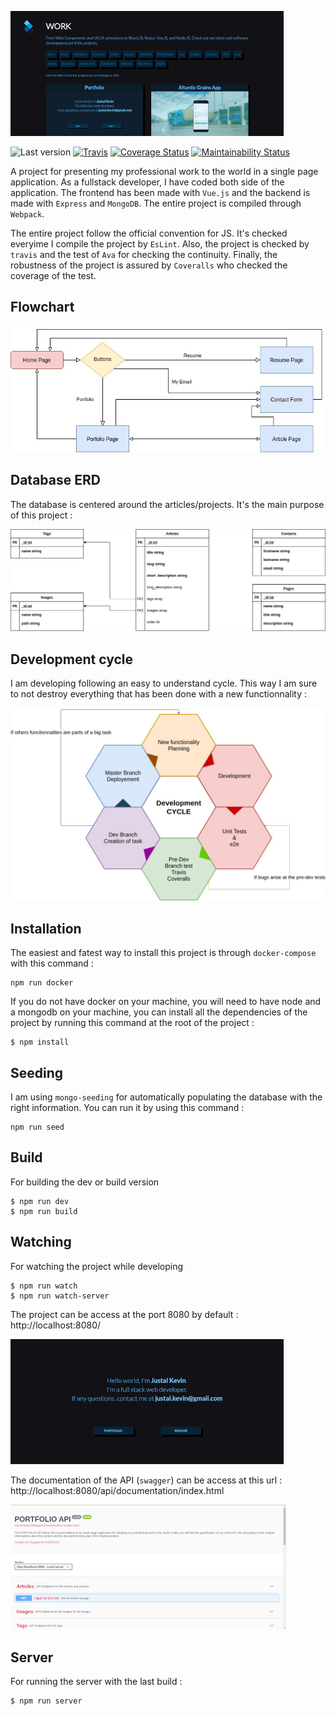 ![Alt text](documentation/imgs/project/portfolio.jpg?raw=true "PORTFOLIO-PORTFOLIO")

![Last version](https://img.shields.io/github/v/tag/justalk/portfolio.svg?style=flat-square)
[![Travis](https://img.shields.io/travis/com/justalk/portfolio.svg?style=flat-square)](https://travis-ci.com/github/JustalK/portfolio)
[![Coverage Status](https://coveralls.io/repos/github/JustalK/PORTFOLIO/badge.svg?branch=master&style=flat-square)](https://coveralls.io/github/JustalK/PORTFOLIO?branch=master)
[![Maintainability Status](https://api.codeclimate.com/v1/badges/45c256d13f79636ec78f/maintainability)](https://codeclimate.com/github/JustalK/PORTFOLIO/maintainability)

A project for presenting my professional work to the world in a single page application. As a fullstack developer, I have coded both side of the application. The frontend has been made with `Vue.js` and the backend is made with `Express` and `MongoDB`. The entire project is compiled through `Webpack`.

The entire project follow the official convention for JS. It's checked everyime I compile the project by `EsLint`. Also, the project is checked by `travis` and the test of `Ava` for checking the continuity. Finally, the robustness of the project is assured by `Coveralls` who checked the coverage of the test.

## Flowchart

![Alt text](documentation/management/flowchart.jpg?raw=true "PORTFOLIO-Flowchart")

## Database ERD

The database is centered around the articles/projects. It's the main purpose of this project :

![Alt text](documentation/management/database.jpg?raw=true "PORTFOLIO-ERD")

## Development cycle

I am developing following an easy to understand cycle. This way I am sure to not destroy everything that has been done with a new functionnality :

![Alt text](documentation/management/cycle.jpg?raw=true "PORTFOLIO-CYCLE")

## Installation

The easiest and fatest way to install this project is through `docker-compose` with this command :

```
npm run docker
```

If you do not have docker on your machine, you will need to have node and a mongodb on your machine, you can install all the dependencies of the project by running this command at the root of the project :
```
$ npm install
```

## Seeding

I am using `mongo-seeding` for automatically populating the database with the right information. You can run it by using this command :

```
npm run seed
```

## Build

For building the dev or build version
```
$ npm run dev
$ npm run build
```

## Watching

For watching the project while developing
```
$ npm run watch
$ npm run watch-server
```

The project can be access at the port 8080 by default :
http://localhost:8080/

![Alt text](documentation/imgs/project/home.jpg?raw=true "PORTFOLIO-HOME")

The documentation of the API (`swagger`) can be access at this url :
http://localhost:8080/api/documentation/index.html

![Alt text](documentation/imgs/project/api.jpg?raw=true "PORTFOLIO-PORTFOLIO")

## Server

For running the server with the last build :
```
$ npm run server
```
